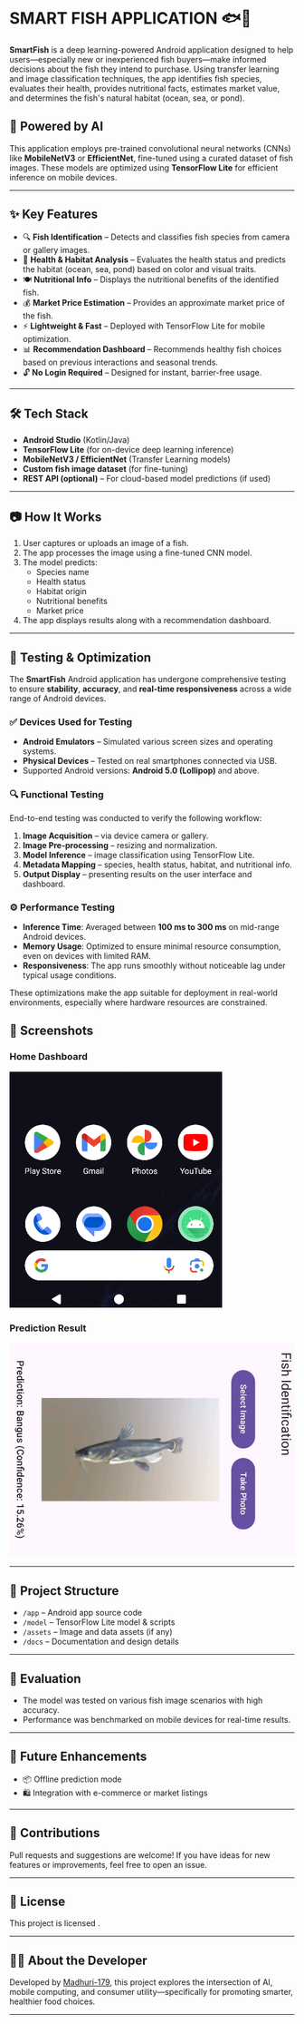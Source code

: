 # SMART FISH APPLICATION 🐟📱

**SmartFish** is a deep learning-powered Android application designed to help users—especially new or inexperienced fish buyers—make informed decisions about the fish they intend to purchase. Using transfer learning and image classification techniques, the app identifies fish species, evaluates their health, provides nutritional facts, estimates market value, and determines the fish's natural habitat (ocean, sea, or pond).

## 🧠 Powered by AI

This application employs pre-trained convolutional neural networks (CNNs) like **MobileNetV3** or **EfficientNet**, fine-tuned using a curated dataset of fish images. These models are optimized using **TensorFlow Lite** for efficient inference on mobile devices.

---

## ✨ Key Features

- 🔍 **Fish Identification** – Detects and classifies fish species from camera or gallery images.
- 🌈 **Health & Habitat Analysis** – Evaluates the health status and predicts the habitat (ocean, sea, pond) based on color and visual traits.
- 🍽️ **Nutritional Info** – Displays the nutritional benefits of the identified fish.
- 💰 **Market Price Estimation** – Provides an approximate market price of the fish.
- ⚡ **Lightweight & Fast** – Deployed with TensorFlow Lite for mobile optimization.
- 📊 **Recommendation Dashboard** – Recommends healthy fish choices based on previous interactions and seasonal trends.
- 🔓 **No Login Required** – Designed for instant, barrier-free usage.

---

## 🛠️ Tech Stack

- **Android Studio** (Kotlin/Java)
- **TensorFlow Lite** (for on-device deep learning inference)
- **MobileNetV3 / EfficientNet** (Transfer Learning models)
- **Custom fish image dataset** (for fine-tuning)
- **REST API (optional)** – For cloud-based model predictions (if used)

---

## 📷 How It Works

1. User captures or uploads an image of a fish.
2. The app processes the image using a fine-tuned CNN model.
3. The model predicts:
   - Species name
   - Health status
   - Habitat origin
   - Nutritional benefits
   - Market price
4. The app displays results along with a recommendation dashboard.

---
## 🧪 Testing & Optimization

The **SmartFish** Android application has undergone comprehensive testing to ensure **stability**, **accuracy**, and **real-time responsiveness** across a wide range of Android devices.

### ✅ Devices Used for Testing

- **Android Emulators** – Simulated various screen sizes and operating systems.
- **Physical Devices** – Tested on real smartphones connected via USB.
- Supported Android versions: **Android 5.0 (Lollipop)** and above.

### 🔍 Functional Testing

End-to-end testing was conducted to verify the following workflow:

1. **Image Acquisition** – via device camera or gallery.
2. **Image Pre-processing** – resizing and normalization.
3. **Model Inference** – image classification using TensorFlow Lite.
4. **Metadata Mapping** – species, health status, habitat, and nutritional info.
5. **Output Display** – presenting results on the user interface and dashboard.

### ⚙️ Performance Testing

- **Inference Time**: Averaged between **100 ms to 300 ms** on mid-range Android devices.
- **Memory Usage**: Optimized to ensure minimal resource consumption, even on devices with limited RAM.
- **Responsiveness**: The app runs smoothly without noticeable lag under typical usage conditions.

These optimizations make the app suitable for deployment in real-world environments, especially where hardware resources are constrained.


## 📸 Screenshots

### Home Dashboard
![Home Dashboard](assests/screenshot1.png)

### Prediction Result
![Prediction Result](assests/screenshot2.png)


---


## 📂 Project Structure

- `/app` – Android app source code
- `/model` – TensorFlow Lite model & scripts
- `/assets` – Image and data assets (if any)
- `/docs` – Documentation and design details

---

## 🧪 Evaluation

- The model was tested on various fish image scenarios with high accuracy.
- Performance was benchmarked on mobile devices for real-time results.

---

## 📢 Future Enhancements

- 📦 Offline prediction mode
- 🛍️ Integration with e-commerce or market listings

---

## 🤝 Contributions

Pull requests and suggestions are welcome! If you have ideas for new features or improvements, feel free to open an issue.

---

## 📜 License

This project is licensed .

---

## 🙋‍♀️ About the Developer

Developed by [Madhuri-179](https://github.com/Madhuri-179), this project explores the intersection of AI, mobile computing, and consumer utility—specifically for promoting smarter, healthier food choices.

---
